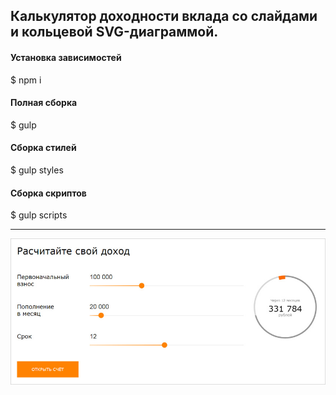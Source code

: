 Калькулятор доходности вклада со слайдами и кольцевой SVG-диаграммой.
---
#### Установка зависимостей
$ npm i

#### Полная сборка
$ gulp

#### Сборка стилей
$ gulp styles

#### Сборка скриптов
$ gulp scripts

---
![](https://github.com/AKopytenko/Calculator-Bank/blob/master/preview.jpg)
